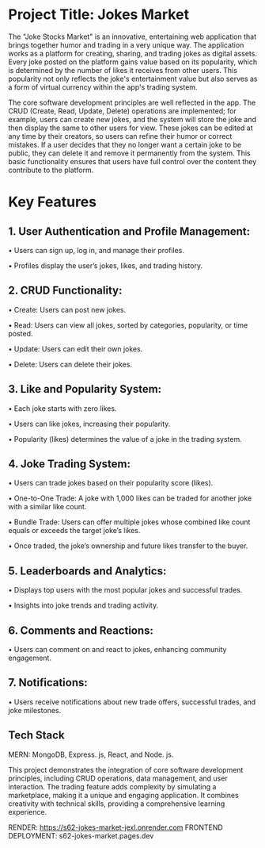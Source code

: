 
# Project Title: Jokes Market
The "Joke Stocks Market" is an innovative, entertaining web application that brings together humor and trading in a very unique way. The application works as a platform for creating, sharing, and trading jokes as digital assets. Every joke posted on the platform gains value based on its popularity, which is determined by the number of likes it receives from other users. This popularity not only reflects the joke's entertainment value but also serves as a form of virtual currency within the app's trading system.

The core software development principles are well reflected in the app. The CRUD (Create, Read, Update, Delete) operations are implemented; for example, users can create new jokes, and the system will store the joke and then display the same to other users for view. These jokes can be edited at any time by their creators, so users can refine their humor or correct mistakes. If a user decides that they no longer want a certain joke to be public, they can delete it and remove it permanently from the system. This basic functionality ensures that users have full control over the content they contribute to the platform.

# Key Features

## 1. User Authentication and Profile Management:

• Users can sign up, log in, and manage their profiles.

• Profiles display the user’s jokes, likes, and trading history.

## 2. CRUD Functionality:

• Create: Users can post new jokes.

• Read: Users can view all jokes, sorted by categories, popularity, or time posted.

• Update: Users can edit their own jokes.

• Delete: Users can delete their jokes.

## 3. Like and Popularity System:

• Each joke starts with zero likes.

• Users can like jokes, increasing their popularity.

• Popularity (likes) determines the value of a joke in the trading system.

## 4. Joke Trading System:

• Users can trade jokes based on their popularity score (likes).

• One-to-One Trade: A joke with 1,000 likes can be traded for another joke with a similar like count.

• Bundle Trade: Users can offer multiple jokes whose combined like count equals or exceeds the target joke’s likes.

• Once traded, the joke’s ownership and future likes transfer to the buyer.

## 5. Leaderboards and Analytics:

• Displays top users with the most popular jokes and successful trades.

• Insights into joke trends and trading activity.

## 6. Comments and Reactions:

• Users can comment on and react to jokes, enhancing community engagement.

## 7. Notifications:

• Users receive notifications about new trade offers, successful trades, and joke milestones.

## Tech Stack

MERN: MongoDB, Express. js, React, and Node. js.

This project demonstrates the integration of core software development principles, including CRUD operations, data management, and user interaction. The trading feature adds complexity by simulating a marketplace, making it a unique and engaging application. It combines creativity with technical skills, providing a comprehensive learning experience.

RENDER: https://s62-jokes-market-jexl.onrender.com
FRONTEND DEPLOYMENT: s62-jokes-market.pages.dev

